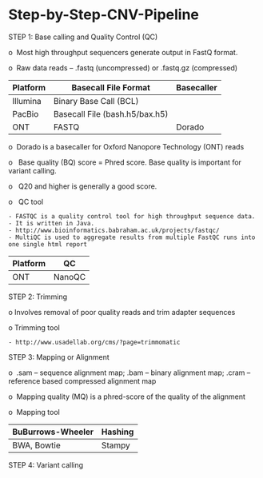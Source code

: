 # Step-by-Step-CNV-Pipeline


STEP 1: Base calling and Quality Control (QC) 

o   Most high throughput sequencers generate output in FastQ format.  

o   Raw data reads – .fastq (uncompressed) or .fastq.gz (compressed)

| Platform      |  Basecall File Format         | Basecaller |
| ------------- | ------------------------------| ---------- |
| Illumina      | Binary Base Call (BCL)        |
| PacBio        | Basecall File (bash.h5/bax.h5)|
| ONT           | FASTQ                         | Dorado     |

o   Dorado is a basecaller for Oxford Nanopore Technology (ONT) reads

o   Base quality (BQ) score = Phred score. Base quality is important for variant calling.

o   Q20 and higher is generally a good score.

o   QC tool 

    - FASTQC is a quality control tool for high throughput sequence data.
    - It is written in Java.
    - http://www.bioinformatics.babraham.ac.uk/projects/fastqc/
    - MultiQC is used to aggregate results from multiple FastQC runs into one single html report

| Platform      | QC                           |
| ------------- | -----------------------------|
| ONT           | NanoQC                       |


STEP 2: Trimming 

o   Involves removal of poor quality reads and trim adapter sequences 

o   Trimming tool

    - http://www.usadellab.org/cms/?page=trimmomatic


STEP 3: Mapping or Alignment 

o   .sam – sequence alignment map; .bam – binary alignment map; .cram – reference based compressed alignment map

o   Mapping quality (MQ) is a phred-score of the quality of the alignment

o   Mapping tool 

| BuBurrows-Wheeler    | Hashing                      |
| -------------------- | -----------------------------|
| BWA, Bowtie          | Stampy                    |







STEP 4: Variant calling







